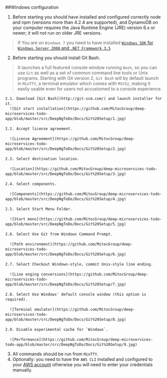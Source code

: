 ##Windows configuration
  1. Before starting you should have installed and configured correctly node and npm (versions more than 4.2.4 are supported), and DynamoDB on your computer requires the Java Runtime Engine (JRE) version 6.x or newer; it will not run on older JRE versions.
> If You are on `Windows 7` you need to have installed [`Windows SDK` for `Windows Server 2008` and `.NET Framework 3.5`](https://www.microsoft.com/en-us/download/details.aspx?id=11310)

  2. Before starting you should install Git Bash.
> It launches a full featured console window running `Bash`, so you can use `Git` as well as a set of common command line tools or Unix programs.
Starting with Git version 2, `Git Bash` will by default launch in `MinTTY`, a terminal emulator which comes with `MSYS2`, making it easily usable even for users not accustomed to a console experience.

    2.1. Download [Git Bash](http://git-scm.com/) and launch installer for it.
      ![Git start installation](https://github.com/MitocGroup/deep-microservices-todo-app/blob/master/src/DeepNgToDo/Docs/Git%20Setup/1.jpg)

    2.2. Accept license agreement.

      ![License Agreement](https://github.com/MitocGroup/deep-microservices-todo-app/blob/master/src/DeepNgToDo/Docs/Git%20Setup/2.jpg)

    2.3. Select destination location. 

      ![Location](https://github.com/MitocGroup/deep-microservices-todo-app/blob/master/src/DeepNgToDo/Docs/Git%20Setup/3.jpg)

    2.4. Select components. 

      ![Components](https://github.com/MitocGroup/deep-microservices-todo-app/blob/master/src/DeepNgToDo/Docs/Git%20Setup/4.jpg)

    2.5. Select Start Menu Folder. 

      ![Start menu](https://github.com/MitocGroup/deep-microservices-todo-app/blob/master/src/DeepNgToDo/Docs/Git%20Setup/5.jpg)

    2.6. Select Use Git from Windows Command Prompt. 

      ![Path environment](https://github.com/MitocGroup/deep-microservices-todo-app/blob/master/src/DeepNgToDo/Docs/Git%20Setup/6.jpg)

    2.7. Select Checkout Windows-style, commit Unix-style line ending. 

      ![Line enging conversions](https://github.com/MitocGroup/deep-microservices-todo-app/blob/master/src/DeepNgToDo/Docs/Git%20Setup/7.jpg)

    2.8. Select Use Windows' default console window (this option is required). 

      ![Terminal emulator](https://github.com/MitocGroup/deep-microservices-todo-app/blob/master/src/DeepNgToDo/Docs/Git%20Setup/8.jpg)

    2.9. Disable experimental cache for `Windows`. 

      ![Performance](https://github.com/MitocGroup/deep-microservices-todo-app/blob/master/src/DeepNgToDo/Docs/Git%20Setup/9.jpg)
      
  3. All commands should be run from `MinTTY`.
  4. Optionally: you need to have the `AWS CLI` installed and configured to your [AWS account](http://docs.aws.amazon.com/cli/latest/userguide/cli-chap-getting-started.html) otherwise you will need to enter your credentials manually.
